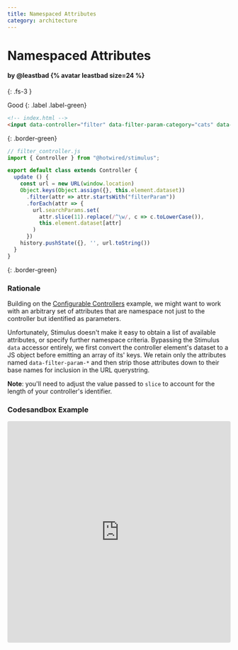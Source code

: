 ```yaml
---
title: Namespaced Attributes
category: architecture
---
```


# Namespaced Attributes

#### by @leastbad {% avatar leastbad size=24 %}
{: .fs-3 }

Good
{: .label .label-green}

```html
<!-- index.html -->
<input data-controller="filter" data-filter-param-category="cats" data-filter-param-rating="5" data-filter-param-color="black" type="text" data-action="input->filter#update">
```
{: .border-green}

```js
// filter_controller.js
import { Controller } from "@hotwired/stimulus";

export default class extends Controller {
  update () {
    const url = new URL(window.location)
    Object.keys(Object.assign({}, this.element.dataset))
      .filter(attr => attr.startsWith("filterParam"))
      .forEach(attr => {
        url.searchParams.set(
          attr.slice(11).replace(/^\w/, c => c.toLowerCase()),
          this.element.dataset[attr]
        )
      })
    history.pushState({}, '', url.toString())
  }
}
```
{: .border-green}

### Rationale
Building on the [Configurable Controllers](../architecture/configurable-controllers.md) example, we might want to work with an arbitrary set of attributes that are namespace not just to the controller but identified as parameters.

Unfortunately, Stimulus doesn't make it easy to obtain a list of available attributes, or specify further namespace criteria. Bypassing the Stimulus `data` accessor entirely, we first convert the controller element's dataset to a JS object before emitting an array of its' keys. We retain only the attributes named `data-filter-param-*` and then strip those attributes down to their base names for inclusion in the URL querystring.

**Note**: you'll need to adjust the value passed to `slice` to account for the length of your controller's identifier.

### Codesandbox Example

<iframe
     src="https://codesandbox.io/embed/sweet-chaum-o8ry2?fontsize=14&hidenavigation=1&module=%2Fsrc%2Fcontrollers%2Ffilter_controller.js&theme=dark"
     style="width:100%; height:500px; border:0; border-radius: 4px; overflow:hidden;"
     title="sweet-chaum-o8ry2"
     allow="accelerometer; ambient-light-sensor; camera; encrypted-media; geolocation; gyroscope; hid; microphone; midi; payment; usb; vr; xr-spatial-tracking"
     sandbox="allow-autoplay allow-forms allow-modals allow-popups allow-presentation allow-same-origin allow-scripts"
   ></iframe>
